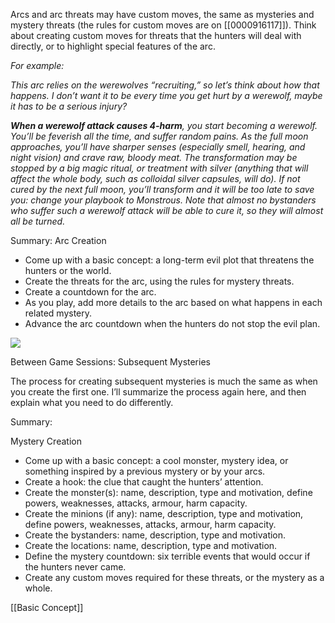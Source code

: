 
Arcs and arc threats may have custom moves, the same as mysteries and mystery threats (the rules for custom moves are on [[0000916117]]). Think about creating custom moves for threats that the hunters will deal with directly, or to highlight special features of the arc.

*For example:*

*This arc relies on the werewolves “recruiting,” so let’s think about how that happens. I don’t want it to be every time you get hurt by a werewolf, maybe it has to be a serious injury?*

***When a werewolf attack causes 4-harm**, you start becoming a werewolf. You’ll be feverish all the time, and suffer random pains. As the full moon approaches, you’ll have sharper senses (especially smell, hearing, and night vision) and crave raw, bloody meat. The transformation may be stopped by a big magic ritual, or treatment with silver (anything that will affect the whole body, such as colloidal silver capsules, will do). If not cured by the next full moon, you’ll transform and it will be too late to save you: change your playbook to Monstrous. Note that almost no bystanders who suffer such a werewolf attack will be able to cure it, so they will almost all be turned.*

Summary: Arc Creation

- Come up with a basic concept: a long-term evil plot that threatens the hunters or the world.
- Create the threats for the arc, using the rules for mystery threats.
- Create a countdown for the arc.
- As you play, add more details to the arc based on what happens in each related mystery.
- Advance the arc countdown when the hunters do not stop the evil plan.

![](MotWIMG3.jpeg)



Between Game Sessions: Subsequent Mysteries

The process for creating subsequent mysteries is much the same as when you create the first one. I’ll summarize the process again here, and then explain what you need to do differently.

Summary:

Mystery Creation

- Come up with a basic concept: a cool monster, mystery idea, or something inspired by a previous mystery or by your arcs.
- Create a hook: the clue that caught the hunters’ attention.
- Create the monster(s): name, description, type and motivation, define powers, weaknesses, attacks, armour, harm capacity.
- Create the minions (if any): name, description, type and motivation, define powers, weaknesses, attacks, armour, harm capacity.
- Create the bystanders: name, description, type and motivation.
- Create the locations: name, description, type and motivation.
- Define the mystery countdown: six terrible events that would occur if the hunters never came.
- Create any custom moves required for these threats, or the mystery as a whole.

[[Basic Concept]]

